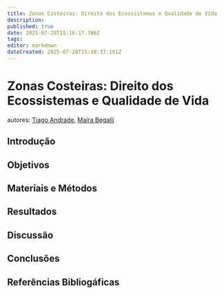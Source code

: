 ```yaml
---
title: Zonas Costeiras: Direito dos Ecossistemas e Qualidade de Vida
description: 
published: true
date: 2025-07-28T15:16:17.706Z
tags: 
editor: markdown
dateCreated: 2025-07-28T15:10:37.161Z
---
```


# Zonas Costeiras: Direito dos Ecossistemas e Qualidade de Vida
autores: [Tiago Andrade](http://lattes.cnpq.br/8753419609363897), [Maira Begalli](http://lattes.cnpq.br/4559907236737788)


## Introdução




## Objetivos




## Materiais e Métodos




## Resultados



## Discussão



## Conclusões


## Referências Bibliogáficas